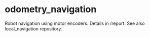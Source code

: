# odometry_navigation
Robot navigation using motor encoders. Details in /report. See also local_navigation repository.
